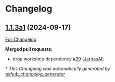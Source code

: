 # Changelog

## [1.1.3a1](https://github.com/OpenVoiceOS/ovos-PHAL-plugin-wifi-setup/tree/1.1.3a1) (2024-09-17)

[Full Changelog](https://github.com/OpenVoiceOS/ovos-PHAL-plugin-wifi-setup/compare/1.1.2...1.1.3a1)

**Merged pull requests:**

- drop workshop dependency [\#29](https://github.com/OpenVoiceOS/ovos-PHAL-plugin-wifi-setup/pull/29) ([JarbasAl](https://github.com/JarbasAl))



\* *This Changelog was automatically generated by [github_changelog_generator](https://github.com/github-changelog-generator/github-changelog-generator)*
